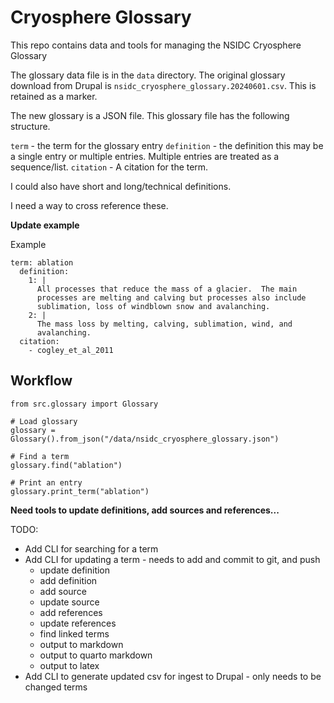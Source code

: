 # Cryosphere Glossary

This repo contains data and tools for managing the NSIDC Cryosphere Glossary

The glossary data file is in the `data` directory.  The original
glossary download from Drupal is `nsidc_cryosphere_glossary.20240601.csv`.  This is
retained as a marker.

The new glossary is a JSON file.  This glossary file has the following
structure.

`term` - the term for the glossary entry
`definition` - the definition this may be a single entry or multiple
entries.  Multiple entries are treated as a sequence/list.
`citation` - A citation for the term.

I could also have short and long/technical definitions.

I need a way to cross reference these.

**Update example**

Example

```
term: ablation
  definition:
    1: |
      All processes that reduce the mass of a glacier.  The main
      processes are melting and calving but processes also include
      sublimation, loss of windblown snow and avalanching.
    2: |
      The mass loss by melting, calving, sublimation, wind, and
      avalanching.
  citation:
    - cogley_et_al_2011
```

## Workflow
`from src.glossary import Glossary`

```
# Load glossary
glossary = Glossary().from_json("/data/nsidc_cryosphere_glossary.json")

# Find a term
glossary.find("ablation")

# Print an entry
glossary.print_term("ablation")
```

**Need tools to update definitions, add sources and references...**

TODO:
- Add CLI for searching for a term
- Add CLI for updating a term - needs to add and commit to git, and push
  + update definition
  + add definition
  + add source
  + update source
  + add references
  + update references
  + find linked terms
  + output to markdown
  + output to quarto markdown
  + output to latex
- Add CLI to generate updated csv for ingest to Drupal - only needs to be changed terms

